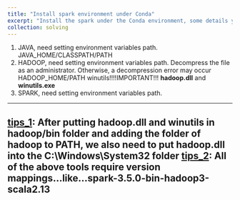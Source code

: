 ```yaml
---
title: "Install spark environment under Conda"
excerpt: "Install the spark under the Conda environment, some details you may loss... <br/><img src='/images/spark.png' width='500' height='300'>"
collection: solving
---
```


1. JAVA, need setting environment variables path.
   JAVA_HOME/CLASSPATH/PATH
2. HADOOP, need setting environment variables path. Decompress the file as an administrator. Otherwise, a decompression error may occur
   HADOOP_HOME/PATH
   winutils!!!!IMPORTANT!!! **hadoop.dll** and **winutils.exe**
3. SPARK, need setting environment variables path.

---  

[tips_1](https://stackoverflow.com/questions/41851066/exception-in-thread-main-java-lang-unsatisfiedlinkerror-org-apache-hadoop-io): After putting hadoop.dll and winutils in hadoop/bin folder and adding the folder of hadoop to PATH, 
we also need to put hadoop.dll into the C:\Windows\System32 folder
[tips_2](https://blog.csdn.net/Sun_shine99/article/details/130276488): All of the above tools require version mappings...like...spark-3.5.0-bin-hadoop3-scala2.13
---

     

